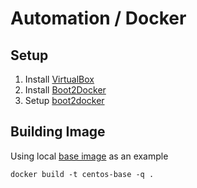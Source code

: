# Automation / Docker

## Setup

1. Install [VirtualBox](https://www.virtualbox.org/wiki/Downloads)
2. Install [Boot2Docker](https://docs.docker.com/installation/mac/#install-boot2docker)
3. Setup [boot2docker](https://docs.docker.com/installation/mac/#from-your-command-line)

## Building Image

Using local [base image](./centos-base/) as an example

    docker build -t centos-base -q .

